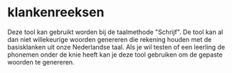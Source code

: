 # klankenreeksen
Deze tool kan gebruikt worden bij de taalmethode "Schrijf". De tool kan al dan niet willekeurige woorden genereren die rekening houden met de basisklanken uit onze Nederlandse taal. Als je wil testen of een leerling de phonemen onder de knie heeft kan je deze tool gebruiken om de gepaste woorden te genereren.
